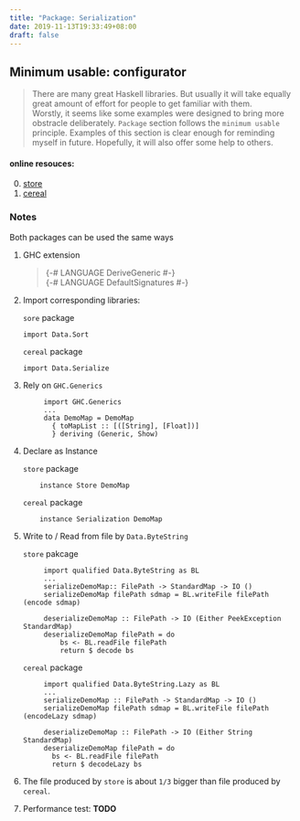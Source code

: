 ```yaml
---
title: "Package: Serialization"
date: 2019-11-13T19:33:49+08:00
draft: false 
---
```



## Minimum usable: configurator
> There are many great Haskell libraries. But usually it will take equally great amount of effort for people to get familiar with them.    
> Worstly, it seems like some examples were designed to bring more obstracle deliberately. 
> `Package` section follows the `minimum usable` principle. Examples of this section is clear enough for reminding myself in future. Hopefully, it will also offer some help to others.


#### online resouces:
0. [store](http://hackage.haskell.org/package/store-0.7.0/docs/Data-Store.html)
1. [cereal](http://hackage.haskell.org/package/cereal-0.5.8.1/docs/Data-Serialize.html)
   

### Notes 
Both packages can be used the same ways
1. GHC extension 
    >  {-# LANGUAGE DeriveGeneric #-}            
    > {-# LANGUAGE DefaultSignatures #-}                                     
2. Import corresponding libraries:
   
   `sore` package 
   ```
   import Data.Sort
   ```
   `cereal` package 
   ```
   import Data.Serialize
   ``` 
3. Rely on `GHC.Generics`
   ```
        import GHC.Generics
        ...
        data DemoMap = DemoMap    
          { toMapList :: [([String], [Float])]    
          } deriving (Generic, Show)
    ```
4. Declare as Instance


    `store` package
   ```
       instance Store DemoMap
   ``` 
    `cereal` package
   ```
       instance Serialization DemoMap
   ``` 
5. Write to / Read from file by `Data.ByteString`


   `store` pakcage
   ```
        import qualified Data.ByteString as BL
        ...
        serializeDemoMap:: FilePath -> StandardMap -> IO ()
        serializeDemoMap filePath sdmap = BL.writeFile filePath (encode sdmap)
                                             
        deserializeDemoMap :: FilePath -> IO (Either PeekException StandardMap)
        deserializeDemoMap filePath = do          
            bs <- BL.readFile filePath              
            return $ decode bs        

   ```
   `cereal` package
   ```
        import qualified Data.ByteString.Lazy as BL
        ...
        serializeDemoMap :: FilePath -> StandardMap -> IO ()
        serializeDemoMap filePath sdmap = BL.writeFile filePath (encodeLazy sdmap)

        deserializeDemoMap :: FilePath -> IO (Either String StandardMap)
        deserializeDemoMap filePath = do          
          bs <- BL.readFile filePath              
          return $ decodeLazy bs
   ``` 
6. The file produced by `store` is about `1/3` bigger than file produced by `cereal`. 
7. Performance test:
    **TODO**